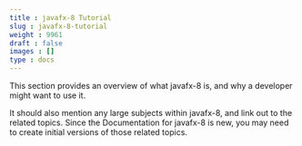 ```yaml
---
title : javafx-8 Tutorial
slug : javafx-8-tutorial
weight : 9961
draft : false
images : []
type : docs
---
```


This section provides an overview of what javafx-8 is, and why a developer might want to use it.

It should also mention any large subjects within javafx-8, and link out to the related topics.  Since the Documentation for javafx-8 is new, you may need to create initial versions of those related topics.

